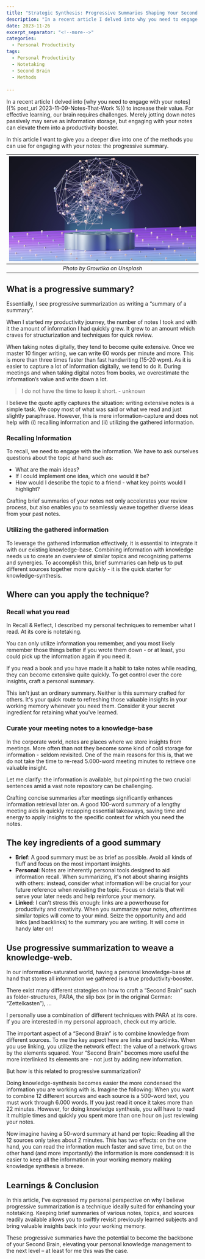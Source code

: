```yaml
---
title: "Strategic Synthesis: Progressive Summaries Shaping Your Second Brain"
description: "In a recent article I delved into why you need to engage with your notes to increase their value. For effective learning, our brain requires challenges. Merely jotting down notes passively may serve as information storage, but engaging with your notes can elevate them into a productivity booster."
date: 2023-11-26
excerpt_separator: "<!--more-->"
categories:
  - Personal Productivity
tags:
  - Personal Productivity
  - Notetaking
  - Second Brain
  - Methods

---
```

In a recent article I delved into [why you need to engage with your notes]({% post_url 2023-11-09-Notes-That-Work %}) to increase their value. For effective learning, our brain requires challenges. Merely jotting down notes passively may serve as information storage, but engaging with your notes can elevate them into a productivity booster.

In this article I want to give you a deeper dive into one of the methods you can use for engaging with your notes: the progressive summary.

| ![image](/assets/images/growtika-AI-brain-unsplash.jpg) |
|:--:|
| *Photo by Growtika on Unsplash* |

## What is a progressive summary?

Essentially, I see progressive summarization as writing a “summary of a summary”.

When I started my productivity journey, the number of notes I took and with it the amount of information I had quickly grew. It grew to an amount which craves for structurization and techniques for quick review.

When taking notes digitally, they tend to become quite extensive. Once we master 10 finger writing, we can write 60 words per minute and more. This is more than three times faster than fast handwriting (15-20 wpm). As it is easier to capture a lot of information digitally, we tend to do it. During meetings and when taking digital notes from books, we overestimate the information’s value and write down a lot.

> I do not have the time to keep it short. - unknown
> 

I believe the quote aptly captures the situation: writing extensive notes is a simple task. We copy most of what was said or what we read and just slightly paraphrase. However, this is mere information-capture and does not help with (i) recalling information and (ii) utilizing the gathered information.

### Recalling Information

To recall, we need to engage with the information. We have to ask ourselves questions about the topic at hand such as:

- What are the main ideas?
- If I could implement one idea, which one would it be?
- How would I describe the topic to a friend - what key points would I highlight?

Crafting brief summaries of your notes not only accelerates your review process, but also enables you to seamlessly weave together diverse ideas from your past notes.

### Utilizing the gathered information

To leverage the gathered information effectively, it is essential to integrate it with our existing knowledge-base. Combining information with knowledge needs us to create an overview of similar topics and recognizing patterns and synergies. To accomplish this, brief summaries can help us to put different sources together more quickly - it is the quick starter for knowledge-synthesis.

## Where can you apply the technique?

### Recall what you read

In Recall & Reflect, I described my personal techniques to remember what I read. At its core is notetaking.

You can only utilize information you remember, and you most likely remember those things better if you wrote them down - or at least, you could pick up the information again if you need it.

If you read a book and you have made it a habit to take notes while reading, they can become extensive quite quickly. To get control over the core insights, craft a personal summary.

This isn't just an ordinary summary. Neither is this summary crafted for others. It's your quick route to refreshing those valuable insights in your working memory whenever you need them. Consider it your secret ingredient for retaining what you've learned.

### Curate your meeting notes to a knowledge-base

In the corporate world, notes are places where we store insights from meetings. More often than not they become some kind of cold storage for information - seldom revisited. One of the main reasons for this is, that we do not take the time to re-read 5.000-word meeting minutes to retrieve one valuable insight.

Let me clarify: the information is available, but pinpointing the two crucial sentences amid a vast note repository can be challenging.

Crafting concise summaries after meetings significantly enhances information retrieval later on. A good 100-word summary of a lengthy meeting aids in quickly recapping essential takeaways, saving time and energy to apply insights to the specific context for which you need the notes.

## The key ingredients of a good summary

- **Brief**: A good summary must be as brief as possible. Avoid all kinds of fluff and focus on the most important insights.
- **Personal**: Notes are inherently personal tools designed to aid information recall. When summarizing, it's not about sharing insights with others: instead, consider what information will be crucial for your future reference when revisiting the topic. Focus on details that will serve your later needs and help reinforce your memory.
- **Linked**: I can’t stress this enough: links are a powerhouse for productivity and creativity. When you summarize your notes, oftentimes similar topics will come to your mind. Seize the opportunity and add links (and backlinks) to the summary you are writing. It will come in handy later on!

## Use progressive summarization to weave a knowledge-web.

In our information-saturated world, having a personal knowledge-base at hand that stores all information we gathered is a true productivity-booster.

There exist many different strategies on how to craft a “Second Brain” such as folder-structures, PARA, the slip box (or in the original German: “Zettelkasten”), …

I personally use a combination of different techniques with PARA at its core. If you are interested in my personal approach, check out my article.

The important aspect of a “Second Brain” is to combine knowledge from different sources. To me the key aspect here are links and backlinks. When you use linking, you utilize the network effect: the value of a network grows by the elements squared. Your “Second Brain” becomes more useful the more interlinked its elements are - not just by adding new information.

But how is this related to progressive summarization?

Doing knowledge-synthesis becomes easier the more condensed the information you are working with is. Imagine the following: When you want to combine 12 different sources and each source is a 500-word text, you must work through 6.000 words. If you just read it once it takes more than 22 minutes. However, for doing knowledge synthesis, you will have to read it multiple times and quickly you spent more than one hour on just reviewing your notes.

Now imagine having a 50-word summary at hand per topic: Reading all the 12 sources only takes about 2 minutes. This has two effects: on the one hand, you can read the information much faster and save time, but on the other hand (and more importantly) the information is more condensed: it is easier to keep all the information in your working memory making knowledge synthesis a breeze.

## Learnings & Conclusion

In this article, I've expressed my personal perspective on why I believe progressive summarization is a technique ideally suited for enhancing your notetaking. Keeping brief summaries of various notes, topics, and sources readily available allows you to swiftly revisit previously learned subjects and bring valuable insights back into your working memory.

These progressive summaries have the potential to become the backbone of your Second Brain, elevating your personal knowledge management to the next level – at least for me this was the case.
